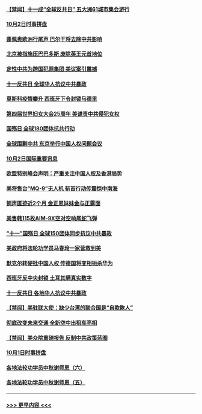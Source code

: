 #### [【禁闻】十一成“全球反共日” 五大洲61城市集会游行](../pages/prog202/a102954739.md?t=10030802) 
#### [10月2日时事拼盘](../pages/prog202/a102954741.md?t=10030802) 
#### [蓬佩奥欧洲行尾声 巴尔干将去除中共影响](../pages/prog202/a102954726.md?t=10030802) 
#### [北京被指施压巴巴多斯 废除英王元首地位](../pages/prog202/a102954671.md?t=10030802) 
#### [定性中共为跨国犯罪集团  美议案引震撼](../pages/prog202/a102954663.md?t=10030802) 
#### [十一反共日 全球华人抗议中共暴政](../pages/prog202/a102954586.md?t=10030802) 
#### [莫斯科疫情攀升 西班牙下令封锁马德里](../pages/prog202/a102954540.md?t=10030802) 
#### [第四届世界妇女大会25周年 美谴责中共侵犯女权](../pages/prog202/a102954538.md?t=10030802) 
#### [国殇日 全球180团体抗共行动](../pages/prog202/a102954483.md?t=10030802) 
#### [全球围剿中共 东京举行中国人权问题会议](../pages/prog202/a102954474.md?t=10030802) 
#### [10月2日国际重要讯息](../pages/prog202/a102954222.md?t=10030802) 
#### [欧盟特别峰会声明：严重关注中国人权及香港局势](../pages/prog202/a102954169.md?t=10030802) 
#### [美将售台“MQ-9”无人机 斩首行动传震惊中南海](../pages/prog202/a102954124.md?t=10030802) 
#### [销声匿迹近2个月 金正恩妹妹金与正露面](../pages/prog202/a102954053.md?t=10030802) 
#### [美售韩115枚AIM-9X空对空响尾蛇飞弹](../pages/prog202/a102954020.md?t=10030802) 
#### [“十一”国殇日 全球150团体同步抗议中共暴政](../pages/prog202/a102953832.md?t=10030802) 
#### [美政府将法轮功学员马春玲一家营救到美](../pages/prog202/a102953959.md?t=10030802) 
#### [默克尔转硬批中国人权  传德国将变相扼杀华为](../pages/prog202/a102953746.md?t=10030802) 
#### [西班牙反中央封锁 土耳其瞒真实数字](../pages/prog202/a102953731.md?t=10030802) 
#### [十一反共日 各地华人抗议中共暴政](../pages/prog202/a102953671.md?t=10030802) 
#### [【禁闻】美驻联大使：缺少台湾的联合国是“自欺欺人”](../pages/prog202/a102953817.md?t=10030802) 
#### [彻底改变未来交通 全新空中出租车亮相](../pages/prog202/a102953801.md?t=10030802) 
#### [【禁闻】美众院重磅报告 反制中共政策蓝图](../pages/prog202/a102953767.md?t=10030802) 
#### [10月1日时事拼盘](../pages/prog202/a102953769.md?t=10030802) 
#### [各地法轮功学员中秋谢师恩（六）](../pages/prog202/a102953703.md?t=10030802) 
#### [各地法轮功学员中秋谢师恩（五）](../pages/prog202/a102953565.md?t=10030802) 

----
#### [ >>> 更早内容 <<< ](../indexes/prog202-earlier.md)
